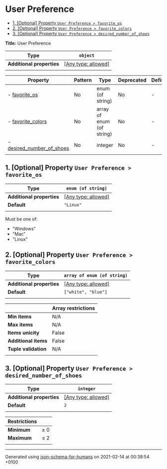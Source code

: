 # User Preference

- [1. [Optional] Property `User Preference > favorite_os`](#favorite_os)
- [2. [Optional] Property `User Preference > favorite_colors`](#favorite_colors)
- [3. [Optional] Property `User Preference > desired_number_of_shoes`](#desired_number_of_shoes)

**Title:** User Preference

| Type                      | `object`                                                                  |
| ------------------------- | ------------------------------------------------------------------------- |
| **Additional properties** | [[Any type: allowed]](# "Additional Properties of any type are allowed.") |
|                           |                                                                           |

| Property                                               | Pattern | Type                      | Deprecated | Definition | Title/Description |
| ------------------------------------------------------ | ------- | ------------------------- | ---------- | ---------- | ----------------- |
| - [favorite_os](#favorite_os )                         | No      | enum (of string)          | No         | -          | -                 |
| - [favorite_colors](#favorite_colors )                 | No      | array of enum (of string) | No         | -          | -                 |
| - [desired_number_of_shoes](#desired_number_of_shoes ) | No      | integer                   | No         | -          | -                 |
|                                                        |         |                           |            |            |                   |

## <a name="favorite_os"></a>1. [Optional] Property `User Preference > favorite_os`

| Type                      | `enum (of string)`                                                        |
| ------------------------- | ------------------------------------------------------------------------- |
| **Additional properties** | [[Any type: allowed]](# "Additional Properties of any type are allowed.") |
| **Default**               | `"Linux"`                                                                 |
|                           |                                                                           |

Must be one of:
* "Windows"
* "Mac"
* "Linux"

## <a name="favorite_colors"></a>2. [Optional] Property `User Preference > favorite_colors`

| Type                      | `array of enum (of string)`                                               |
| ------------------------- | ------------------------------------------------------------------------- |
| **Additional properties** | [[Any type: allowed]](# "Additional Properties of any type are allowed.") |
| **Default**               | `["white", "blue"]`                                                       |
|                           |                                                                           |

|                      | Array restrictions |
| -------------------- | ------------------ |
| **Min items**        | N/A                |
| **Max items**        | N/A                |
| **Items unicity**    | False              |
| **Additional items** | False              |
| **Tuple validation** | N/A                |
|                      |                    |

## <a name="desired_number_of_shoes"></a>3. [Optional] Property `User Preference > desired_number_of_shoes`

| Type                      | `integer`                                                                 |
| ------------------------- | ------------------------------------------------------------------------- |
| **Additional properties** | [[Any type: allowed]](# "Additional Properties of any type are allowed.") |
| **Default**               | `2`                                                                       |
|                           |                                                                           |

| Restrictions |        |
| ------------ | ------ |
| **Minimum**  | &ge; 0 |
| **Maximum**  | &le; 2 |
|              |        |

----------------------------------------------------------------------------------------------------------------------------
Generated using [json-schema-for-humans](https://github.com/coveooss/json-schema-for-humans) on 2021-02-14 at 00:38:54 +0100